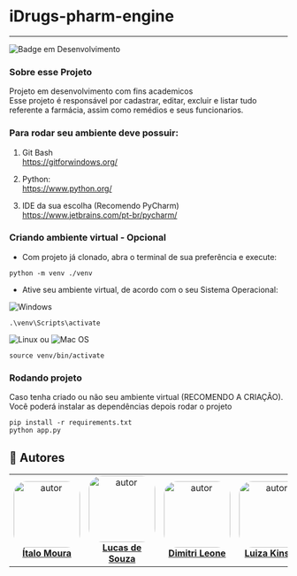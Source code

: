 # iDrugs-pharm-engine

---
![Badge em Desenvolvimento](http://img.shields.io/static/v1?label=STATUS&message=EM%20DESENVOLVIMENTO&color=GREEN&style=for-the-badge)

### Sobre esse Projeto
<p>
    Projeto em desenvolvimento com fins academicos
    <br/>
    Esse projeto é responsável por cadastrar, editar, excluir e listar tudo referente a farmácia, assim como remédios e seus funcionarios.
</p>

### Para rodar seu ambiente deve possuir:
1. Git Bash <br/>
https://gitforwindows.org/

2. Python: <br/>
https://www.python.org/ <br/>

3. IDE da sua escolha (Recomendo PyCharm) <br/>
https://www.jetbrains.com/pt-br/pycharm/


### Criando ambiente virtual - Opcional

- Com projeto já clonado, abra o terminal de sua preferência e execute:
```
python -m venv ./venv
```
- Ative seu ambiente virtual, de acordo com o seu Sistema Operacional: <br/>

![Windows](https://img.shields.io/badge/Windows-0078D6?style=for-the-badge&logo=windows&logoColor=white)
```
.\venv\Scripts\activate
```
![Linux](https://img.shields.io/badge/Linux-FCC624?style=for-the-badge&logo=linux&logoColor=black) ou ![Mac OS](https://img.shields.io/badge/mac%20os-000000?style=for-the-badge&logo=macos&logoColor=F0F0F0)
```
source venv/bin/activate
```

### Rodando projeto

<p>
    Caso tenha criado ou não seu ambiente virtual (RECOMENDO A CRIAÇÃO).
    Você poderá instalar as dependências depois rodar o projeto
</p>

```
pip install -r requirements.txt
python app.py
```

## 👥 Autores
<table  style="text-align:center; border: none" >
<tr>

<td align="center"> 
<a href="https://github.com/itmoura" style="text-align:center;">
<img style="border-radius: 20%;" src="https://github.com/itmoura.png" width="120px;" alt="autor"/><br> <strong> Ítalo Moura </strong>
</a>
</td>

<td align="center"> 
<a href="https://github.com/Lucas-Alipio" styles="text-align:center;">
<img style="border-radius: 20%;" src="https://github.com/Lucas-Alipio.png" width="120px;" alt="autor"/><br><strong> Lucas de Souza </strong>
</a>
</td>

<td align="center"> 
<a href="https://github.com/dimeleone" styles="text-align:center;">
<img style="border-radius: 20%;" src="https://github.com/dimeleone.png" width="120px;" alt="autor"/><br><strong> Dimitri Leone </strong>
</a>
</td>

<td align="center"> 
<a href="https://github.com/luizakinsky" style="text-align:center;">
<img style="border-radius: 20%;" src="https://github.com/luizakinsky.png" width="120px;" alt="autor"/><br><strong> Luiza Kinsky </strong>
</a>
</td>

<td align="center"> 
<a href="https://github.com/NavesEdu" styles="text-align:center;">
<img style="border-radius: 20%;" src="https://github.com/NavesEdu.png" width="120px;" alt="autor"/><br><strong> Eduardo Naves </strong>
</a>
</td>

</tr>
</table>

